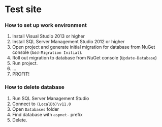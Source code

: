 # Test site

### How to set up work environment
1. Install Visual Studio 2013 or higher
2. Install SQL Server Management Studio 2012 or higher
3. Open project and generate initial migration for database from NuGet console (`Add-Migration Initial`).
4. Roll out migration to database from NuGet console (`Update-Database`)
5. Run project.
6. ...
7. PROFIT!

### How to delete database
1. Run SQL Server Management Studio
2. Connect to `(LocalDb)\v11.0`
3. Open `Databases` folder
4. Find database with `aspnet-` prefix
5. Delete.

